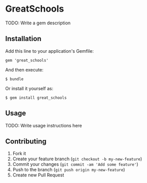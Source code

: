 # GreatSchools

TODO: Write a gem description

## Installation

Add this line to your application's Gemfile:

    gem 'great_schools'

And then execute:

    $ bundle

Or install it yourself as:

    $ gem install great_schools

## Usage

TODO: Write usage instructions here

## Contributing

1. Fork it
2. Create your feature branch (`git checkout -b my-new-feature`)
3. Commit your changes (`git commit -am 'Add some feature'`)
4. Push to the branch (`git push origin my-new-feature`)
5. Create new Pull Request
